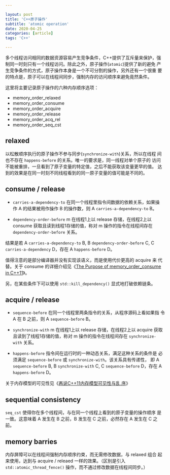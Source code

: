 ```yaml
---

layout: post
title: 'C++原子操作'
subtitle: 'atomic operation'
date: 2020-04-25
categories: [article]
tags: 'C++' 

---
```


多个线程访问相同的数据资源容易产生竞争条件，C++提供了互斥量来保护，强
制同一时刻只有一个线程访问。除此之外，原子操作(`atomic`)提供了新的避免
产生竞争条件的方式，原子操作本身是一个不可分割的操作，另外还有一个很重
要的特点是，原子可以在线程间同步，强制内存的访问顺序来避免竟然条件。

这里将主要记录原子操作的六种内存顺序选项：

- memory_order_relaxed
- memory_order_consume
- memory_order_acquire
- memory_order_release
- memory_order_acq_rel
- memory_order_seq_cst

## relaxed

以松散顺序执行的原子操作不参与同步(`synchronize-with`)关系，所以在线程
间也不存在 `happens-before` 的关系。唯一的要求是，同一线程对单个原子的
访问不能被重排，一旦看到了原子变量的特定值，之后不能获取该变量更早的值。
达到的效果是在同一时刻不同线程看到的同一原子变量的值可能是不同的。

## consume / release

- `carries-a-dependency-to` 在同一个线程里指令间数据的依赖关系，如果操
  作 A 的结果被用作操作 B 的操作数，则 A `carries-a-dependency-to` B。

- `dependency-order-before` m 在线程1上以 release 存储，在线程2上以
  consume 获取且读到线程1存储的值，称对 m 操作的指令在线程间存在
  `dependency-order-before` 关系。

结果是若 A `carries-a-dependency-to` B, B `dependency-order-before` C,
C `carries-a-dependency` D，存在 A `happens-before` D。

值得注意的是部分编译器并没有实现该语义，而是使用代价更高的 acquire 来
代替。关于 consume 的详细介绍见《[The Purpose of memory_order_consume
in C++11](https://blog.csdn.net/netyeaxi/article/details/80718781)》。

另，在某些条件下可以使用 `std::kill_dependency()` 显式地打破依赖链条。

## acquire / release

- `sequence-before` 在同一个线程里两条指令的关系，从程序源码上看如果指
  令 A 在 B 之前，则 A `sequence-before` B。

- `synchronize-with` m 在线程1上以 release 存储，在线程2上以 acquire
  获取且读到了线程1存储的值，称对 m 操作的指令在线程间存在
  `synchronize-with` 关系。

- `happens-before` 指令间在运行时的一种动态关系，满足这种关系的条件是
  必须满足 `sequence-before` 或 `synchronize-with`。该关系具有传递性，
  即 A `sequence-before` B, B `synchronize-with` C, C
  `sequence-before` D，存在 A `happens-before` D。

关于内存模型的可见性见《[再说C++11内存模型可见性与乱
序](https://www.cnblogs.com/catch/p/4158495.html)》

## sequential consistency

`seq_cst` 使得你在多个线程间，与在同一个线程上看到的原子变量的操作顺序
是一致。这意味着 A 发生在 B 之前，B 发生在 C 之前，必然存在 A 发生在 C
之前。

## memory barries

内存屏障可以在线程间强制内存顺序约束，而无需修改数据，与 relaxed 组合
起来使用，达到与 acquire / releaed 一样的效果。（区别是引入
`std::atomic_thread_fence()` 操作，而不通过修改数据在线程间同步。）
